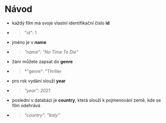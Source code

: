 # Návod

- každý film má svoje vlastní identifikační číslo **id** 
- > "id": 1
- jméno je v **name** 
- > *"name": "No Time To Die"*
- žánr můžete zapsat do **genre** 
- > *"genre": "Thriller
- pro rok vydání slouží **year**
- > *"year": 2021*
- poslední v databázi je **country**, která slouží k pojmenování země, kde se film odehrává 
- > *"country": "Italy"*
